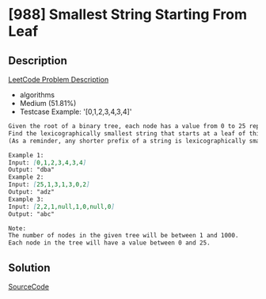 # [988] Smallest String Starting From Leaf

## Description

[LeetCode Problem Description](https://leetcode.com/problems/smallest-string-starting-from-leaf/description/)

* algorithms
* Medium (51.81%)
* Testcase Example:  '[0,1,2,3,4,3,4]'

```md
Given the root of a binary tree, each node has a value from 0 to 25 representing the letters 'a' to 'z': a value of 0 represents 'a', a value of 1 represents 'b', and so on.
Find the lexicographically smallest string that starts at a leaf of this tree and ends at the root.
(As a reminder, any shorter prefix of a string is lexicographically smaller: for example, "ab" is lexicographically smaller than "aba".  A leaf of a node is a node that has no children.)

Example 1:
Input: [0,1,2,3,4,3,4]
Output: "dba"
Example 2:
Input: [25,1,3,1,3,0,2]
Output: "adz"
Example 3:
Input: [2,2,1,null,1,0,null,0]
Output: "abc"

Note:
The number of nodes in the given tree will be between 1 and 1000.
Each node in the tree will have a value between 0 and 25.


```

## Solution

[SourceCode](./solution.js)